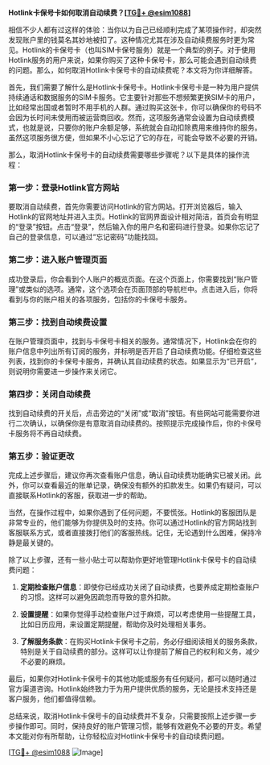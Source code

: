 **Hotlink卡保号卡如何取消自动续费？[[TG💪+ @esim1088](https://t.me/s/esim1088)]**

相信不少人都有过这样的体验：当你以为自己已经顺利完成了某项操作时，却突然发现账户里的钱莫名其妙地被扣了。这种情况尤其在涉及自动续费服务时更为常见。Hotlink的卡保号卡（也叫SIM卡保号服务）就是一个典型的例子。对于使用Hotlink服务的用户来说，如果你购买了这种卡保号卡，那么可能会遇到自动续费的问题。那么，如何取消Hotlink卡保号卡的自动续费呢？本文将为你详细解答。

首先，我们需要了解什么是Hotlink卡保号卡。Hotlink卡保号卡是一种为用户提供持续通话和数据服务的SIM卡服务。它主要针对那些不想频繁更换SIM卡的用户，比如经常出国或者暂时不用手机的人群。通过购买这张卡，你可以确保你的号码不会因为长时间未使用而被运营商回收。然而，这项服务通常会设置为自动续费模式，也就是说，只要你的账户余额足够，系统就会自动扣除费用来维持你的服务。虽然这项服务很方便，但如果不小心忘记了它的存在，可能会导致不必要的开销。

那么，取消Hotlink卡保号卡的自动续费需要哪些步骤呢？以下是具体的操作流程：

### 第一步：登录Hotlink官方网站

要取消自动续费，首先你需要访问Hotlink的官方网站。打开浏览器后，输入Hotlink的官网地址并进入主页。Hotlink的官网界面设计相对简洁，首页会有明显的“登录”按钮。点击“登录”，然后输入你的用户名和密码进行登录。如果你忘记了自己的登录信息，可以通过“忘记密码”功能找回。

### 第二步：进入账户管理页面

成功登录后，你会看到个人账户的概览页面。在这个页面上，你需要找到“账户管理”或类似的选项。通常，这个选项会在页面顶部的导航栏中。点击进入后，你将看到与你的账户相关的各项服务，包括你的卡保号卡服务。

### 第三步：找到自动续费设置

在账户管理页面中，找到与卡保号卡相关的服务。通常情况下，Hotlink会在你的账户信息中列出所有订阅的服务，并标明是否开启了自动续费功能。仔细检查这些列表，找到你的卡保号卡服务，并确认其自动续费的状态。如果显示为“已开启”，则说明你需要进一步操作来关闭它。

### 第四步：关闭自动续费

找到自动续费的开关后，点击旁边的“关闭”或“取消”按钮。有些网站可能需要你进行二次确认，以确保你是有意取消自动续费的。按照提示完成操作后，你的卡保号卡服务将不再自动续费。

### 第五步：验证更改

完成上述步骤后，建议你再次查看账户信息，确认自动续费功能确实已被关闭。此外，你可以查看最近的账单记录，确保没有额外的扣款发生。如果仍有疑问，可以直接联系Hotlink的客服，获取进一步的帮助。

当然，在操作过程中，如果你遇到了任何问题，不要慌张。Hotlink的客服团队是非常专业的，他们能够为你提供及时的支持。你可以通过Hotlink的官方网站找到客服联系方式，或者直接拨打他们的客服热线。记住，无论遇到什么困难，保持冷静是最关键的。

除了以上步骤，还有一些小贴士可以帮助你更好地管理Hotlink卡保号卡的自动续费问题：

1. **定期检查账户信息**：即使你已经成功关闭了自动续费，也要养成定期检查账户的习惯。这样可以避免因疏忽而导致的意外扣款。
   
2. **设置提醒**：如果你觉得手动检查账户过于麻烦，可以考虑使用一些提醒工具，比如日历应用，来设置定期提醒，帮助你及时处理相关事务。

3. **了解服务条款**：在购买Hotlink卡保号卡之前，务必仔细阅读相关的服务条款，特别是关于自动续费的部分。这样可以让你提前了解自己的权利和义务，减少不必要的麻烦。

最后，如果你对Hotlink卡保号卡的其他功能或服务有任何疑问，都可以随时通过官方渠道咨询。Hotlink始终致力于为用户提供优质的服务，无论是技术支持还是客户服务，他们都值得信赖。

总结来说，取消Hotlink卡保号卡的自动续费并不复杂，只需要按照上述步骤一步步操作即可。同时，保持良好的账户管理习惯，能够有效避免不必要的开支。希望本文能对你有所帮助，让你轻松应对Hotlink卡保号卡的自动续费问题。

[[TG💪+ @esim1088](https://t.me/s/esim1088) ![Image](https://i.postimg.cc/4NQfJmqS/Snipaste-2025-05-13-00-14-12.png)]